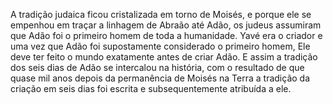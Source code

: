 ﻿A tradição judaica ficou cristalizada em torno de Moisés, e porque ele se empenhou em traçar a linhagem de Abraão até Adão, os judeus assumiram que Adão foi o primeiro homem de toda a humanidade. Yavé era o criador e uma vez que Adão foi supostamente considerado o primeiro homem, Ele deve  ter feito o mundo exatamente antes de criar Adão. E assim a tradição dos seis dias de Adão se intercalou na história, com o resultado de que quase mil anos depois da permanência de Moisés na Terra a tradição da criação em seis dias foi escrita e subsequentemente atribuída a ele.